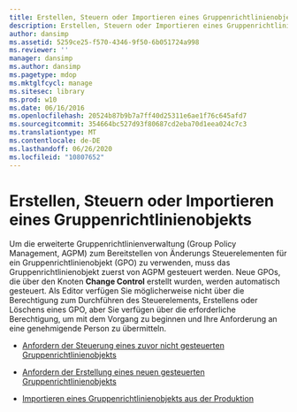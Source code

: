 ```yaml
---
title: Erstellen, Steuern oder Importieren eines Gruppenrichtlinienobjekts
description: Erstellen, Steuern oder Importieren eines Gruppenrichtlinienobjekts
author: dansimp
ms.assetid: 5259ce25-f570-4346-9f50-6b051724a998
ms.reviewer: ''
manager: dansimp
ms.author: dansimp
ms.pagetype: mdop
ms.mktglfcycl: manage
ms.sitesec: library
ms.prod: w10
ms.date: 06/16/2016
ms.openlocfilehash: 20524b87b9b7a7ff40d25311e6ae1f76c645afd7
ms.sourcegitcommit: 354664bc527d93f80687cd2eba70d1eea024c7c3
ms.translationtype: MT
ms.contentlocale: de-DE
ms.lasthandoff: 06/26/2020
ms.locfileid: "10807652"
---
```

# Erstellen, Steuern oder Importieren eines Gruppenrichtlinienobjekts


Um die erweiterte Gruppenrichtlinienverwaltung (Group Policy Management, AGPM) zum Bereitstellen von Änderungs Steuerelementen für ein Gruppenrichtlinienobjekt (GPO) zu verwenden, muss das Gruppenrichtlinienobjekt zuerst von AGPM gesteuert werden. Neue GPOs, die über den Knoten **Change Control** erstellt wurden, werden automatisch gesteuert. Als Editor verfügen Sie möglicherweise nicht über die Berechtigung zum Durchführen des Steuerelements, Erstellens oder Löschens eines GPO, aber Sie verfügen über die erforderliche Berechtigung, um mit dem Vorgang zu beginnen und Ihre Anforderung an eine genehmigende Person zu übermitteln.

-   [Anfordern der Steuerung eines zuvor nicht gesteuerten Gruppenrichtlinienobjekts](request-control-of-a-previously-uncontrolled-gpo.md)

-   [Anfordern der Erstellung eines neuen gesteuerten Gruppenrichtlinienobjekts](request-the-creation-of-a-new-controlled-gpo.md)

-   [Importieren eines Gruppenrichtlinienobjekts aus der Produktion](import-a-gpo-from-production-editor.md)

 

 





